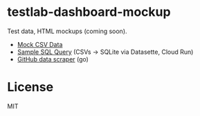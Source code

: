 testlab-dashboard-mockup
========================

Test data, HTML mockups (coming soon).

* [Mock CSV Data](https://github.com/jimpick/testlab-dashboard-mockup/tree/master/csv)
* [Sample SQL Query](https://mockup-3knoa5s4ea-uc.a.run.app/mockup?sql=select+distinct+commits.*%2C+results.metricId%2C+metrics.description%2C+results.value%2C+metrics.unit+from+commits%2C+results%2C+metrics+where+commits.sha+%3D+results.sha+and+results.metricId+%3D+metrics.id+and+results.sha+%3D+commits.sha) (CSVs -> SQLite via Datasette, Cloud Run)
* [GitHub data scraper](https://github.com/jimpick/testlab-dashboard-mockup/tree/master/fetch/github-commits) (go)

# License

MIT
